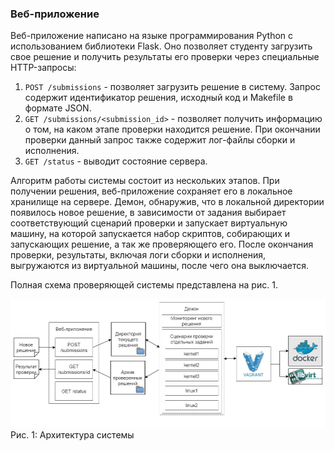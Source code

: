 ### Веб-приложение
Веб-приложение написано на языке программирования Python с использованием библиотеки Flask. Оно позволяет студенту загрузить свое решение и получить результаты его проверки через специальные HTTP-запросы:
1. ```POST /submissions``` - позволяет загрузить решение в систему. Запрос содержит идентификатор решения, исходный код и Makefile в формате JSON.
2. ```GET /submissions/<submission_id>``` - позволяет получить информацию о том, на каком этапе проверки находится решение. При окончании проверки данный запрос также содержит лог-файлы сборки и исполнения.
3. ```GET /status``` - выводит состояние сервера.

Алгоритм работы системы состоит из нескольких этапов. При получении решения, веб-приложение сохраняет его в локальное хранилище на сервере. Демон, обнаружив, что в локальной директории появилось новое решение, в зависимости от задания выбирает соответствующий сценарий проверки и запускает виртуальную машину, на которой запускается набор скриптов, собирающих и запускающих решение, а так же проверяющего его. После окончания проверки, результаты, включая логи сборки и исполнения, выгружаются из виртуальной машины, после чего она выключается.

Полная схема проверяющей системы представлена на рис. 1.

![Архитектура системы](arch.jpg)
Рис. 1: Архитектура системы
